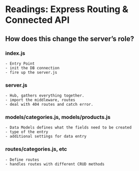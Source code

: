 # Readings: Express Routing & Connected API

## How does this change the server’s role?

### index.js

    - Entry Point
    - init the DB connection
    - fire up the server.js 

### server.js

    - Hub, gathers everything together.
    - import the middleware, routes
    - deal with 404 routes and catch error.

### models/categories.js, models/products.js 

    - Data Models defines what the fields need to be created
    - type of the entry
    - additional settings for data entry

### routes/categories.js, etc

    - Define routes
    - handles routes with different CRUD methods

